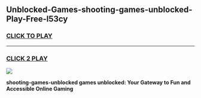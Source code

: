
## Unblocked-Games-shooting-games-unblocked-Play-Free-l53cy
<h3>
<a href="https://premium76.site?title=shooting-games-unblocked&ref=19M">CLICK TO PLAY</a></h3>
<hr>

<h3>
<a href="https://premium76.site?title=shooting-games-unblocked&ref=19M">CLICK 2 PLAY</a>
  
</h3>

<a href="https://premium76.site?title=shooting-games-unblocked&ref=19M"><img src="https://clearcache.store/games.png"></a>


**shooting-games-unblocked games unblocked: Your Gateway to Fun and Accessible Online Gaming**
